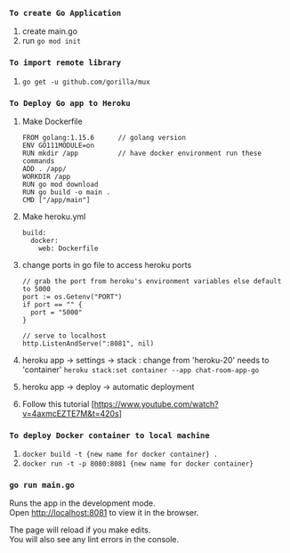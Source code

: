 ### `To create Go Application`

1. create main.go
2. run `go mod init`

### `To import remote library`

1. `go get -u github.com/gorilla/mux`

### `To Deploy Go app to Heroku`

1. Make Dockerfile
    ```
    FROM golang:1.15.6      // golang version
    ENV GO111MODULE=on
    RUN mkdir /app          // have docker environment run these commands
    ADD . /app/
    WORKDIR /app
    RUN go mod download
    RUN go build -o main .
    CMD ["/app/main"]
    ```
2. Make heroku.yml
    ```
    build:
      docker:
        web: Dockerfile
    ```
3. change ports in go file to access heroku ports
    ```
    // grab the port from heroku's environment variables else default to 5000
    port := os.Getenv("PORT")
    if port == "" {
      port = "5000"
    }

    // serve to localhost
    http.ListenAndServe(":8081", nil)
    ```
4. heroku app -> settings -> stack : change from 'heroku-20' needs to 'container'
    `heroku stack:set container --app chat-room-app-go`
5. heroku app -> deploy -> automatic deployment

5. Follow this tutorial [https://www.youtube.com/watch?v=4axmcEZTE7M&t=420s]

### `To deploy Docker container to local machine`

1. `docker build -t {new name for docker container} .`
2. `docker run -t -p 8080:8081 {new name for docker container}`

### `go run main.go`

Runs the app in the development mode.\
Open [http://localhost:8081](http://localhost:8081) to view it in the browser.

The page will reload if you make edits.\
You will also see any lint errors in the console.
